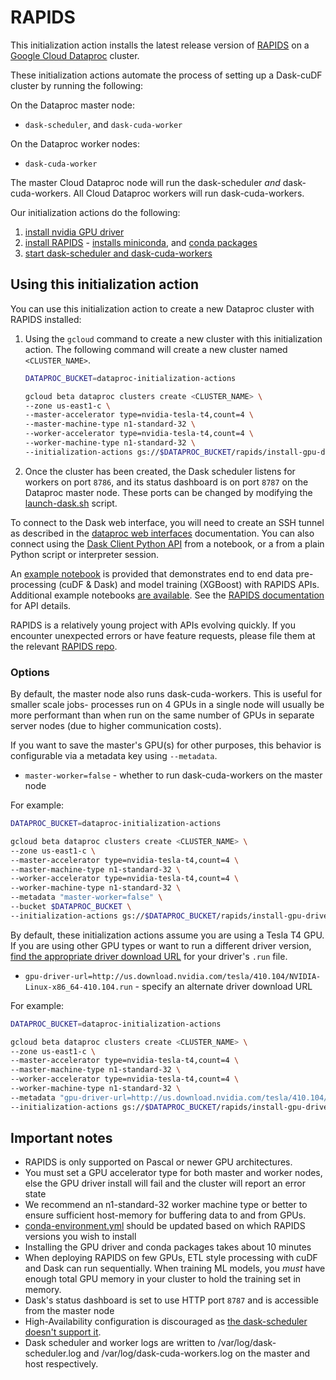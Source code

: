 # RAPIDS

This initialization action installs the latest release version of [RAPIDS](https://rapids.ai/) on a [Google Cloud Dataproc](https://cloud.google.com/dataproc) cluster. 

These initialization actions automate the process of setting up a Dask-cuDF cluster by running the following:

On the Dataproc master node:
- `dask-scheduler`, and `dask-cuda-worker`

On the Dataproc worker nodes:
- `dask-cuda-worker`

The master Cloud Dataproc node will run the dask-scheduler _and_ dask-cuda-workers. All Cloud Dataproc workers will run dask-cuda-workers.

Our initialization actions do the following:
1. [install nvidia GPU driver](install-gpu-driver.sh)
2. [install RAPIDS](install-rapids.sh) - [installs miniconda](https://github.com/GoogleCloudPlatform/dataproc-initialization-actions/tree/master/conda), and [conda packages](conda-environment.yml)
3. [start dask-scheduler and dask-cuda-workers](launch-dask.sh)

## Using this initialization action
You can use this initialization action to create a new Dataproc cluster with RAPIDS installed:

1. Using the `gcloud` command to create a new cluster with this initialization action. The following command will create a new cluster named `<CLUSTER_NAME>`.

    ```bash
    DATAPROC_BUCKET=dataproc-initialization-actions

    gcloud beta dataproc clusters create <CLUSTER_NAME> \
    --zone us-east1-c \
    --master-accelerator type=nvidia-tesla-t4,count=4 \
    --master-machine-type n1-standard-32 \
    --worker-accelerator type=nvidia-tesla-t4,count=4 \
    --worker-machine-type n1-standard-32 \
    --initialization-actions gs://$DATAPROC_BUCKET/rapids/install-gpu-driver.sh,gs://$DATAPROC_BUCKET/rapids/install-rapids.sh,gs://$DATAPROC_BUCKET/rapids/launch-dask.sh
    ```

1. Once the cluster has been created, the Dask scheduler listens for workers on port `8786`, and its status dashboard is on port `8787` on the Dataproc master node. These ports can be changed by modifying the [launch-dask.sh](launch-dask.sh) script.

To connect to the Dask web interface, you will need to create an SSH tunnel as described in the [dataproc web interfaces](https://cloud.google.com/dataproc/cluster-web-interfaces) documentation. You can also connect using the [Dask Client Python API](http://distributed.dask.org/en/latest/client.html) from a notebook, or a from a plain Python script or interpreter session.

An [example notebook](notebooks/NYCTaxi-E2E.ipynb) is provided that demonstrates end to end data pre-processing (cuDF & Dask) and model training (XGBoost) with RAPIDS APIs. Additional example notebooks [are available](https://github.com/rapidsai/notebooks). See the [RAPIDS documentation](https://docs.rapids.ai/) for API details.

RAPIDS is a relatively young project with APIs evolving quickly. If you encounter unexpected errors or have feature requests, please file them at the relevant [RAPIDS repo](https://github.com/rapidsai).

### Options

By default, the master node also runs dask-cuda-workers. This is useful for smaller scale jobs- processes run on 4 GPUs in a single node will usually be more performant than when run on the same number of GPUs in separate server nodes (due to higher communication costs).

If you want to save the master's GPU(s) for other purposes, this behavior is configurable via a metadata key using `--metadata`.

* `master-worker=false` - whether to run dask-cuda-workers on the master node

For example:
```bash
DATAPROC_BUCKET=dataproc-initialization-actions

gcloud beta dataproc clusters create <CLUSTER_NAME> \
--zone us-east1-c \
--master-accelerator type=nvidia-tesla-t4,count=4 \
--master-machine-type n1-standard-32 \
--worker-accelerator type=nvidia-tesla-t4,count=4 \
--worker-machine-type n1-standard-32 \
--metadata "master-worker=false" \
--bucket $DATAPROC_BUCKET \
--initialization-actions gs://$DATAPROC_BUCKET/rapids/install-gpu-driver.sh,gs://$DATAPROC_BUCKET/rapids/install-rapids.sh,gs://$DATAPROC_BUCKET/rapids/launch-dask.sh
```

By default, these initialization actions assume you are using a Tesla T4 GPU. If you are using other GPU types or want to run a different driver version, [find the appropriate driver download URL](https://www.nvidia.com/Download/index.aspx?lang=en-us) for your driver's `.run` file.

* `gpu-driver-url=http://us.download.nvidia.com/tesla/410.104/NVIDIA-Linux-x86_64-410.104.run` - specify an alternate driver download URL

For example:

```bash
DATAPROC_BUCKET=dataproc-initialization-actions

gcloud beta dataproc clusters create <CLUSTER_NAME> \
--zone us-east1-c \
--master-accelerator type=nvidia-tesla-t4,count=4 \
--master-machine-type n1-standard-32 \
--worker-accelerator type=nvidia-tesla-t4,count=4 \
--worker-machine-type n1-standard-32 \
--metadata "gpu-driver-url=http://us.download.nvidia.com/tesla/410.104/NVIDIA-Linux-x86_64-410.104.run" \
--initialization-actions gs://$DATAPROC_BUCKET/rapids/install-gpu-driver.sh,gs://$DATAPROC_BUCKET/rapids/install-rapids.sh,gs://$DATAPROC_BUCKET/rapids/launch-dask.sh
```

## Important notes
* RAPIDS is only supported on Pascal or newer GPU architectures.
* You must set a GPU accelerator type for both master and worker nodes, else the GPU driver install will fail and the cluster will report an error state
* We recommend an n1-standard-32 worker machine type or better to ensure sufficient host-memory for buffering data to and from GPUs.
* [conda-environment.yml](conda-environment.yml) should be updated based on which RAPIDS versions you wish to install
* Installing the GPU driver and conda packages takes about 10 minutes
* When deploying RAPIDS on few GPUs, ETL style processing with cuDF and Dask can run sequentially. When training ML models, you _must_ have enough total GPU memory in your cluster to hold the training set in memory.
* Dask's status dashboard is set to use HTTP port `8787` and is accessible from the master node
* High-Availability configuration is discouraged as [the dask-scheduler doesn't support it](https://github.com/dask/distributed/issues/1072).
* Dask scheduler and worker logs are written to /var/log/dask-scheduler.log and /var/log/dask-cuda-workers.log on the master and host respectively.
